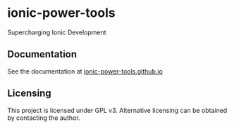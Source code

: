 # ionic-power-tools
Supercharging Ionic Development

## Documentation
See the documentation at [ionic-power-tools.github.io](https://bradley-dotnet.github.io/ionic-power-tools/)

## Licensing
This project is licensed under GPL v3. Alternative licensing can be obtained by contacting the author.